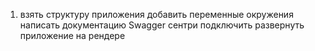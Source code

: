 1) взять структуру приложения
добавить переменные окружения 
написать документацию Swagger
сентри подключить
развернуть приложение на рендере
